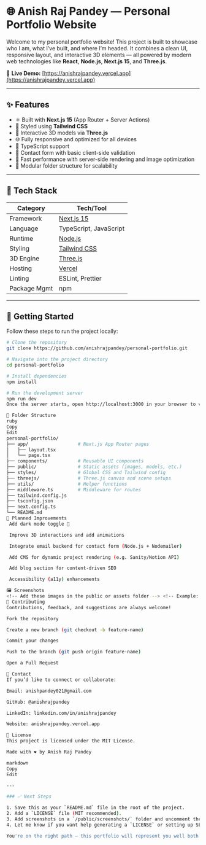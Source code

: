 # 🌐 Anish Raj Pandey — Personal Portfolio Website

Welcome to my personal portfolio website! This project is built to showcase who I am, what I’ve built, and where I’m headed. It combines a clean UI, responsive layout, and interactive 3D elements — all powered by modern web technologies like **React**, **Node.js**, **Next.js 15**, and **Three.js**.

🔗 **Live Demo:** [https://anishrajpandey.vercel.app](https://anishrajpandey.vercel.app)

---

## ✨ Features

- ⚛️ Built with **Next.js 15** (App Router + Server Actions)
- 🎨 Styled using **Tailwind CSS**
- 🧠 Interactive 3D models via **Three.js**
- 🌐 Fully responsive and optimized for all devices
- 📄 TypeScript support
- 📩 Contact form with basic client-side validation
- 🚀 Fast performance with server-side rendering and image optimization
- 🧱 Modular folder structure for scalability

---

## 🧰 Tech Stack

| Category     | Tech/Tool                       |
|--------------|----------------------------------|
| Framework    | [Next.js 15](https://nextjs.org) |
| Language     | TypeScript, JavaScript           |
| Runtime      | [Node.js](https://nodejs.org)    |
| Styling      | [Tailwind CSS](https://tailwindcss.com) |
| 3D Engine    | [Three.js](https://threejs.org)  |
| Hosting      | [Vercel](https://vercel.com)     |
| Linting      | ESLint, Prettier                 |
| Package Mgmt | npm                              |

---

## 🚀 Getting Started

Follow these steps to run the project locally:

```bash
# Clone the repository
git clone https://github.com/anishrajpandey/personal-portfolio.git

# Navigate into the project directory
cd personal-portfolio

# Install dependencies
npm install

# Run the development server
npm run dev
Once the server starts, open http://localhost:3000 in your browser to view the website.

📁 Folder Structure
ruby
Copy
Edit
personal-portfolio/
├── app/                  # Next.js App Router pages
│   ├── layout.tsx
│   └── page.tsx
├── components/           # Reusable UI components
├── public/               # Static assets (images, models, etc.)
├── styles/               # Global CSS and Tailwind config
├── threejs/              # Three.js canvas and scene setups
├── utils/                # Helper functions
├── middleware.ts         # Middleware for routes
├── tailwind.config.js
├── tsconfig.json
├── next.config.ts
└── README.md
🧪 Planned Improvements
 Add dark mode toggle 🌙

 Improve 3D interactions and add animations

 Integrate email backend for contact form (Node.js + Nodemailer)

 Add CMS for dynamic project rendering (e.g. Sanity/Notion API)

 Add blog section for content-driven SEO

 Accessibility (a11y) enhancements

🖼️ Screenshots
<!-- Add these images in the public or assets folder --> <!-- Example: ![Homepage Screenshot](public/screenshots/homepage.png) ![3D Section](public/screenshots/3dmodel.png) -->
🤝 Contributing
Contributions, feedback, and suggestions are always welcome!

Fork the repository

Create a new branch (git checkout -b feature-name)

Commit your changes

Push to the branch (git push origin feature-name)

Open a Pull Request

📩 Contact
If you’d like to connect or collaborate:

Email: anishpandey021@gmail.com

GitHub: @anishrajpandey

LinkedIn: linkedin.com/in/anishrajpandey

Website: anishrajpandey.vercel.app

📝 License
This project is licensed under the MIT License.

Made with ❤️ by Anish Raj Pandey

markdown
Copy
Edit

---

### ✅ Next Steps

1. Save this as your `README.md` file in the root of the project.
2. Add a `LICENSE` file (MIT recommended).
3. Add screenshots in a `/public/screenshots/` folder and uncomment the `![Screenshot]()` blocks.
4. Let me know if you want help generating a `LICENSE` or setting up SEO/meta tags.

You're on the right path — this portfolio will represent you well both visually and technically.
